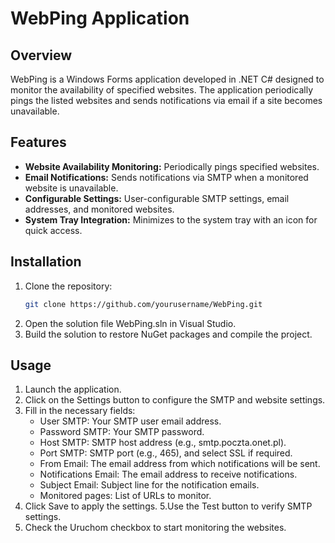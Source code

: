 # WebPing Application

## Overview
WebPing is a Windows Forms application developed in .NET C# designed to monitor the availability of specified websites. The application periodically pings the listed websites and sends notifications via email if a site becomes unavailable.

## Features
- **Website Availability Monitoring:** Periodically pings specified websites.
- **Email Notifications:** Sends notifications via SMTP when a monitored website is unavailable.
- **Configurable Settings:** User-configurable SMTP settings, email addresses, and monitored websites.
- **System Tray Integration:** Minimizes to the system tray with an icon for quick access.

## Installation
1. Clone the repository:
   ```sh
   git clone https://github.com/yourusername/WebPing.git
   ```
2. Open the solution file WebPing.sln in Visual Studio.
3. Build the solution to restore NuGet packages and compile the project.

## Usage

1. Launch the application.
2. Click on the Settings button to configure the SMTP and website settings.
3. Fill in the necessary fields:
    - User SMTP: Your SMTP user email address.
    - Password SMTP: Your SMTP password.
    - Host SMTP: SMTP host address (e.g., smtp.poczta.onet.pl).
    - Port SMTP: SMTP port (e.g., 465), and select SSL if required.
    - From Email: The email address from which notifications will be sent.
    - Notifications Email: The email address to receive notifications.
    - Subject Email: Subject line for the notification emails.
    - Monitored pages: List of URLs to monitor.
4. Click Save to apply the settings.
5.Use the Test button to verify SMTP settings.
6. Check the Uruchom checkbox to start monitoring the websites.
